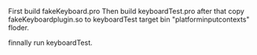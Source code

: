 First
  build fakeKeyboard.pro
Then
  build keyboardTest.pro
after that
  copy fakeKeyboardplugin.so to keyboardTest target bin "platforminputcontexts" floder.
 
finnally
  run keyboardTest.
